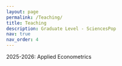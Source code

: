 ```yaml
---
layout: page
permalink: /Teaching/
title: Teaching
description: Graduate Level - SciencesPop
nav: true
nav_order: 4
---
```


2025-2026: Applied Econometrics

